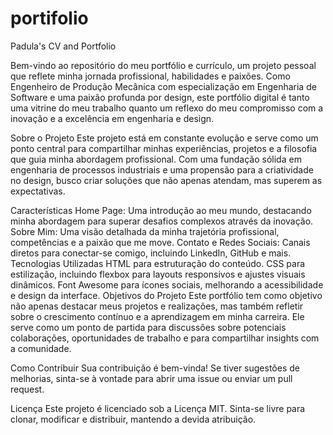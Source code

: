 # portifolio
Padula's CV and Portfolio

Bem-vindo ao repositório do meu portfólio e currículo, um projeto pessoal que reflete minha jornada profissional, habilidades e paixões. Como Engenheiro de Produção Mecânica com especialização em Engenharia de Software e uma paixão profunda por design, este portfólio digital é tanto uma vitrine do meu trabalho quanto um reflexo do meu compromisso com a inovação e a excelência em engenharia e design.

Sobre o Projeto
Este projeto está em constante evolução e serve como um ponto central para compartilhar minhas experiências, projetos e a filosofia que guia minha abordagem profissional. Com uma fundação sólida em engenharia de processos industriais e uma propensão para a criatividade no design, busco criar soluções que não apenas atendam, mas superem as expectativas.

Características
Home Page: Uma introdução ao meu mundo, destacando minha abordagem para superar desafios complexos através da inovação.
Sobre Mim: Uma visão detalhada da minha trajetória profissional, competências e a paixão que me move.
Contato e Redes Sociais: Canais diretos para conectar-se comigo, incluindo LinkedIn, GitHub e mais.
Tecnologias Utilizadas
HTML para estruturação do conteúdo.
CSS para estilização, incluindo flexbox para layouts responsivos e ajustes visuais dinâmicos.
Font Awesome para ícones sociais, melhorando a acessibilidade e design da interface.
Objetivos do Projeto
Este portfólio tem como objetivo não apenas destacar meus projetos e realizações, mas também refletir sobre o crescimento contínuo e a aprendizagem em minha carreira. Ele serve como um ponto de partida para discussões sobre potenciais colaborações, oportunidades de trabalho e para compartilhar insights com a comunidade.

Como Contribuir
Sua contribuição é bem-vinda! Se tiver sugestões de melhorias, sinta-se à vontade para abrir uma issue ou enviar um pull request.

Licença
Este projeto é licenciado sob a Licença MIT. Sinta-se livre para clonar, modificar e distribuir, mantendo a devida atribuição.
